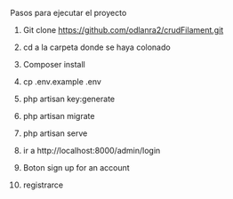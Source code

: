 Pasos para ejecutar el proyecto

1) Git clone https://github.com/odlanra2/crudFilament.git
2) cd a la carpeta donde se haya colonado
3) Composer install
4) cp .env.example .env
5) php artisan key:generate
6) php artisan migrate
7) php artisan serve

8) ir a http://localhost:8000/admin/login
9) Boton  sign up for an account
10) registrarce 

